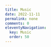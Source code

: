 ```yaml
---
title: Music
date: 2022-11-11
permalink: none 
comments: 0
eleventyNavigation:
  key: Music
  order: 50 
---
```

